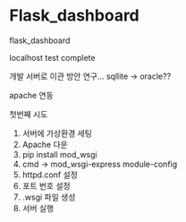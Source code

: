 # Flask_dashboard
flask_dashboard

localhost test complete

개발 서버로 이관 방안 연구...
sqllite -> oracle??

apache 연동

첫번째 시도
1. 서버에 가상환경 세팅
2. Apache 다운
3. pip install mod_wsgi
4. cmd -> mod_wsgi-express module-config
5. httpd.conf 설정
6. 포트 번호 설정
7. .wsgi 파일 생성
8. 서버 실행